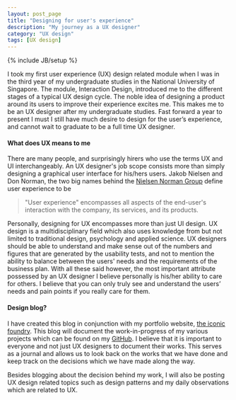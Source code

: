 ```yaml
---
layout: post_page
title: "Designing for user's experience"
description: "My journey as a UX designer"
category: "UX design"
tags: [UX design]
---
```

{% include JB/setup %}

I took my first user experience (UX) design related module when I was in the third year of my undergraduate studies in the National University of Singapore. The module, Interaction Design, introduced me to the different stages of a typical UX design cycle. The noble idea of designing a product around its users to improve their experience excites me. This makes me to be an UX designer after my undergraduate studies. Fast forward a year to present I must I still have much desire to design for the user’s experience, and cannot wait to graduate to be a full time UX designer.

#### What does UX means to me
There are many people, and surprisingly hirers who use the terms UX and UI interchangeably. An UX designer's job scope consists more than simply designing a graphical user interface for his/hers users. Jakob Nielsen and Don Norman, the two big names behind the <a href="http://www.nngroup.com" title="Nielsen Norman Group" target="_blank">Nielsen Norman Group</a> define user experience to be

> "User experience" encompasses all aspects of the end-user's interaction with the company, its services, and its products. 

Personally, designing for UX encompasses more than just UI design. UX design is a multidisciplinary field which also uses knowledge from but not limited to traditional design, psychology and applied science. UX designers should be able to understand and make sense out of the numbers and figures that are generated by the usability tests, and not to mention the ability to balance between the users' needs and the requirements of the business plan. With all these said however, the most important attribute possessed by an UX designer I believe personally is his/her ability to care for others. I believe that you can only truly see and understand the users’ needs and pain points if you really care for them.

#### Design blog?
I have created this blog in conjunction with my portfolio website, <a href="http://www.comp.nus.edu.sg/~a0087745/portfolio" title="the iconic foundry" target="_blank">the iconic foundry</a>. This blog will document the work-in-progress of my various projects which can be found on my <a href="https://github.com/ywting" title="GitHub" target="_blank">GitHub</a>. I believe that it is important to everyone and not just UX designers to document their works. This serves as a journal and allows us to look back on the works that we have done and keep track on the decisions which we have made along the way.

Besides blogging about the decision behind my work, I will also be posting UX design related topics such as design patterns and my daily observations which are related to UX.